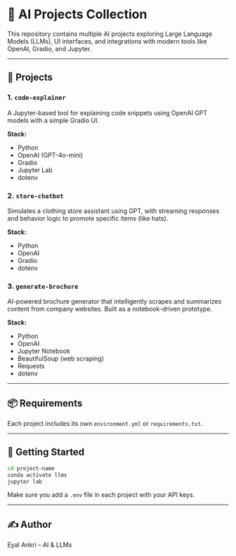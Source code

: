 # 🧠 AI Projects Collection

This repository contains multiple AI projects exploring Large Language Models (LLMs), UI interfaces, and integrations with modern tools like OpenAI, Gradio, and Jupyter.

---

## 📁 Projects

### 1. `code-explainer`

A Jupyter-based tool for explaining code snippets using OpenAI GPT models with a simple Gradio UI.

**Stack:**

- Python
- OpenAI (GPT-4o-mini)
- Gradio
- Jupyter Lab
- dotenv

### 2. `store-chatbot`

Simulates a clothing store assistant using GPT, with streaming responses and behavior logic to promote specific items (like hats).

**Stack:**

- Python
- OpenAI
- Gradio
- dotenv

### 3. `generate-brochure`

AI-powered brochure generator that intelligently scrapes and summarizes content from company websites. Built as a notebook-driven prototype.

**Stack:**

- Python
- OpenAI
- Jupyter Notebook
- BeautifulSoup (web scraping)
- Requests
- dotenv

---

## 📦 Requirements

Each project includes its own `environment.yml` or `requirements.txt`.

---

## 🚀 Getting Started

```bash
cd project-name
conda activate llms
jupyter lab
```

Make sure you add a `.env` file in each project with your API keys.

---

## ✍️ Author

Eyal Ankri – AI & LLMs

